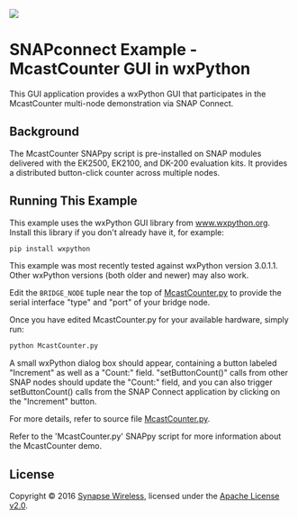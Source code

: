 [![](https://cloud.githubusercontent.com/assets/1317406/12406044/32cd9916-be0f-11e5-9b18-1547f284f878.png)](http://www.synapse-wireless.com/)

# SNAPconnect Example - McastCounter GUI in wxPython

This GUI application provides a wxPython GUI that participates in the McastCounter
multi-node demonstration via SNAP Connect.

## Background

The McastCounter SNAPpy script is pre-installed on SNAP modules delivered with the EK2500, EK2100, and DK-200 evaluation kits.
It provides a distributed button-click counter across multiple nodes.

## Running This Example

This example uses the wxPython GUI library from www.wxpython.org.
Install this library if you don't already have it, for example:

```bash
pip install wxpython
```

This example was most recently tested against wxPython version 3.0.1.1.
Other wxPython versions (both older and newer) may also work.

Edit the `BRIDGE_NODE` tuple near the top of [McastCounter.py](McastCounter.py) to provide the serial
interface "type" and "port" of your bridge node.
    
Once you have edited McastCounter.py for your available hardware, simply run:

```bash
python McastCounter.py
```

A small wxPython dialog box should appear, containing a button labeled "Increment"
as well as a "Count:" field. "setButtonCount()" calls from other SNAP nodes should
update the "Count:" field, and you can also trigger setButtonCount() calls from the
SNAP Connect application by clicking on the "Increment" button.

For more details, refer to source file [McastCounter.py](McastCounter.py).

Refer to the 'McastCounter.py' SNAPpy script for more information about the
McastCounter demo. 

## License

Copyright © 2016 [Synapse Wireless](http://www.synapse-wireless.com/), licensed under the [Apache License v2.0](LICENSE.md).
